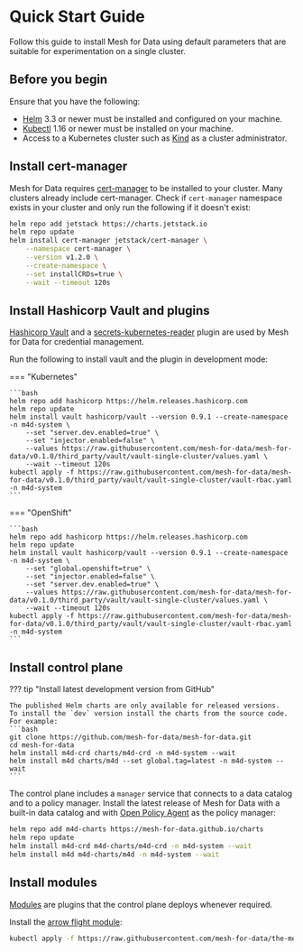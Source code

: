 # Quick Start Guide

Follow this guide to install Mesh for Data using default parameters that are suitable for experimentation on a single cluster.

<!-- For a full installation refer to the [full installation guide](./setup/install) instead. -->

## Before you begin

Ensure that you have the following:

- [Helm](https://helm.sh/) 3.3 or newer must be installed and configured on your machine.
- [Kubectl](https://kubernetes.io/docs/tasks/tools/install-kubectl/) 1.16 or newer must be installed on your machine.
- Access to a Kubernetes cluster such as [Kind](http://kind.sigs.k8s.io/) as a cluster administrator.

## Install cert-manager

Mesh for Data requires [cert-manager](https://cert-manager.io) to be installed to your cluster. 
Many clusters already include cert-manager. Check if `cert-manager` namespace exists in your cluster and only run the following if it doesn't exist:

```bash
helm repo add jetstack https://charts.jetstack.io
helm repo update
helm install cert-manager jetstack/cert-manager \
    --namespace cert-manager \
    --version v1.2.0 \
    --create-namespace \
    --set installCRDs=true \
    --wait --timeout 120s
``` 

## Install Hashicorp Vault and plugins

[Hashicorp Vault](https://www.vaultproject.io/) and a [secrets-kubernetes-reader](https://github.com/mesh-for-data/vault-plugin-secrets-kubernetes-reader) plugin are used by Mesh for Data for credential management.

Run the following to install vault and the plugin in development mode:

=== "Kubernetes" 

    ```bash
    helm repo add hashicorp https://helm.releases.hashicorp.com
    helm repo update
    helm install vault hashicorp/vault --version 0.9.1 --create-namespace -n m4d-system \
        --set "server.dev.enabled=true" \
        --set "injector.enabled=false" \
        --values https://raw.githubusercontent.com/mesh-for-data/mesh-for-data/v0.1.0/third_party/vault/vault-single-cluster/values.yaml \
        --wait --timeout 120s
    kubectl apply -f https://raw.githubusercontent.com/mesh-for-data/mesh-for-data/v0.1.0/third_party/vault/vault-single-cluster/vault-rbac.yaml -n m4d-system
    ```

=== "OpenShift"

    ```bash
    helm repo add hashicorp https://helm.releases.hashicorp.com
    helm repo update
    helm install vault hashicorp/vault --version 0.9.1 --create-namespace -n m4d-system \
        --set "global.openshift=true" \
        --set "injector.enabled=false" \
        --set "server.dev.enabled=true" \
        --values https://raw.githubusercontent.com/mesh-for-data/mesh-for-data/v0.1.0/third_party/vault/vault-single-cluster/values.yaml \
        --wait --timeout 120s
    kubectl apply -f https://raw.githubusercontent.com/mesh-for-data/mesh-for-data/v0.1.0/third_party/vault/vault-single-cluster/vault-rbac.yaml -n m4d-system
    ```

## Install control plane

??? tip "Install latest development version from GitHub"

    The published Helm charts are only available for released versions. 
    To install the `dev` version install the charts from the source code.
    For example:
    ```bash
    git clone https://github.com/mesh-for-data/mesh-for-data.git
    cd mesh-for-data
    helm install m4d-crd charts/m4d-crd -n m4d-system --wait
    helm install m4d charts/m4d --set global.tag=latest -n m4d-system --wait
    ```

The control plane includes a `manager` service that connects to a data catalog and to a policy manager. 
Install the latest release of Mesh for Data with a built-in data catalog and with [Open Policy Agent](https://www.openpolicyagent.org) as the policy manager:

```bash
helm repo add m4d-charts https://mesh-for-data.github.io/charts
helm repo update
helm install m4d-crd m4d-charts/m4d-crd -n m4d-system --wait
helm install m4d m4d-charts/m4d -n m4d-system --wait
```


## Install modules

[Modules](../concepts/modules.md) are plugins that the control plane deploys whenever required. 

Install the [arrow flight module](https://github.com/mesh-for-data/the-mesh-for-data-flight-module):

```bash
kubectl apply -f https://raw.githubusercontent.com/mesh-for-data/the-mesh-for-data-flight-module/master/module.yaml -n m4d-system
```
